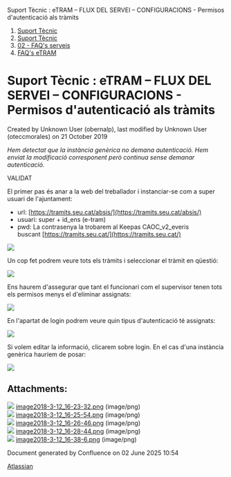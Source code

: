Suport Tècnic : eTRAM – FLUX DEL SERVEI – CONFIGURACIONS - Permisos d'autenticació als tràmits  

1.  [Suport Tècnic](index.md)
2.  [Suport Tècnic](13893782.md)
3.  [02 - FAQ's serveis](26313393.md)
4.  [FAQ's eTRAM](28705567.md)

Suport Tècnic : eTRAM – FLUX DEL SERVEI – CONFIGURACIONS - Permisos d'autenticació als tràmits
==============================================================================================

Created by Unknown User (obernalp), last modified by Unknown User (oteccmorales) on 21 October 2019

_Hem detectat que la instància genèrica no demana autenticació. Hem enviat la modificació corresponent però continua sense demanar autenticació._

VALIDAT

  

El primer pas és anar a la web del treballador i instanciar-se com a super usuari de l'ajuntament:

*   url: [https://tramits.seu.cat/absis/](https://tramits.seu.cat/absis/)
*   usuari: super + id\_ens (e-tram)
*   pwd: La contrasenya la trobarem al Keepas CAOC\_v2\_everis buscant [https://tramits.seu.cat/](https://tramits.seu.cat/)

  

![](attachments/26313575/26316633.png)

  

Un cop fet podrem veure tots els tràmits i seleccionar el tràmit en qüestió:

![](attachments/26313575/26316629.png)

  

Ens haurem d'assegurar que tant el funcionari com el supervisor tenen tots els permisos menys el d'eliminar assignats:

![](attachments/26313575/26316628.png)

  

  

En l'apartat de login podrem veure quin tipus d'autenticació té assignats:

![](attachments/26313575/26316624.png)

  

Si volem editar la informació, clicarem sobre login. En el cas d'una instància genèrica hauríem de posar:

![](attachments/26313575/26316691.png)

Attachments:
------------

![](images/icons/bullet_blue.gif) [image2018-3-12\_16-23-32.png](attachments/26313575/26316633.png) (image/png)  
![](images/icons/bullet_blue.gif) [image2018-3-12\_16-25-54.png](attachments/26313575/26316629.png) (image/png)  
![](images/icons/bullet_blue.gif) [image2018-3-12\_16-26-46.png](attachments/26313575/26316628.png) (image/png)  
![](images/icons/bullet_blue.gif) [image2018-3-12\_16-28-44.png](attachments/26313575/26316624.png) (image/png)  
![](images/icons/bullet_blue.gif) [image2018-3-12\_16-38-6.png](attachments/26313575/26316691.png) (image/png)  

Document generated by Confluence on 02 June 2025 10:54

[Atlassian](http://www.atlassian.com/)
